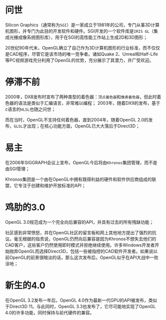 # 问世

Silicon Graphics（通常称为`SGI`）是一家成立于1981年的公司，专门从事3D计算机图形，并专门为此目的开发软件和硬件。SGI开发的一个软件库是`IRIS GL`（集成光栅成像系统图形库），用于在SGI的高性能工作站上生成2D和3D图形；

20世纪90年代末，OpenGL确立了自己作为3D计算机图形的行业标准，而不仅仅是CAD程序，尽管它是该市场的唯一竞争者。诸如Quake 2、Unreal和Half-Life等PC视频游戏充分利用了OpenGL的优势，充分展示了其潜力，并广受欢迎。

# 停滞不前

2000年，DX8发布时宣布了两种类型的着色器：`顶点着色器`和`像素着色器`，但此时着色器的语法是类似于汇编语言，非常难以编程；
2003年，随着DX9的发布，基于c语言的`HLSL`也随之问世；

而在当时，OpenGL不支持任何着色器，直到2004年，随着OpenGL 2.0的发布，`GLSL`才出现；在核心功能方面，OpenGL已大大落后于Direct3D；

# 易主

在2006年SIGGRAPH会议上宣布，OpenGL今后将由`Khronos`集团管理，而不是由SGI管理；

Khronos集团是一个由在OpenGL中拥有既得利益的硬件和软件供应商组成的联盟，它专注于创建和维护开放标准的API；

# 鸡肋的3.0

OpenGL 3.0规范成为一个完全向后兼容的API，并具有过去的所有残缺功能；

社区感到非常愤怒，并在OpenGL社区的留言板和网上其他地方提出了强烈的抗议。毫无根据的指责说，OpenGL仍然向后兼容是因为Khronos不想失去他们的CAD客户，这些客户仍然使用即时模式并拒绝继续使用。许多Windows开发者开始抛弃OpenGL而选择Direct3D，包括一些被指控的CAD软件开发者。如果说以前OpenGL的前景很暗淡的话，那么这次发布后，OpenGL似乎在API大战中一败涂地；

# 新生的4.0

在OpenGL 3.2发布一年后，OpenGL 4.0作为最新一代GPU的API被发布，类似于Direct3D 11。与此同时，OpenGL 3.3也发布了，它尽可能地实现了OpenGL 4.0的许多功能，同时保持与前代硬件的兼容。